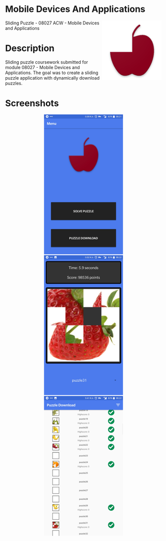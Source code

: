 # Mobile Devices And Applications
<img align="right" src="ACW/app/src/main/res/mipmap-xxxhdpi/ic_launcher.png">

Sliding Puzzle - 08027 ACW - Mobile Devices and Applications

# Description
Sliding puzzle coursework submitted for module 08027 - Mobile Devices and Applications. The goal was to create a sliding puzzle application with dynamically download puzzles.

# Screenshots
<p align="center">
  <img height=450 src=Screenshots/title_screen.jpg>
  <img height=450 src=Screenshots/game_screen.jpg>
  <img height=450 src=Screenshots/download_screen.jpg>
</p>
